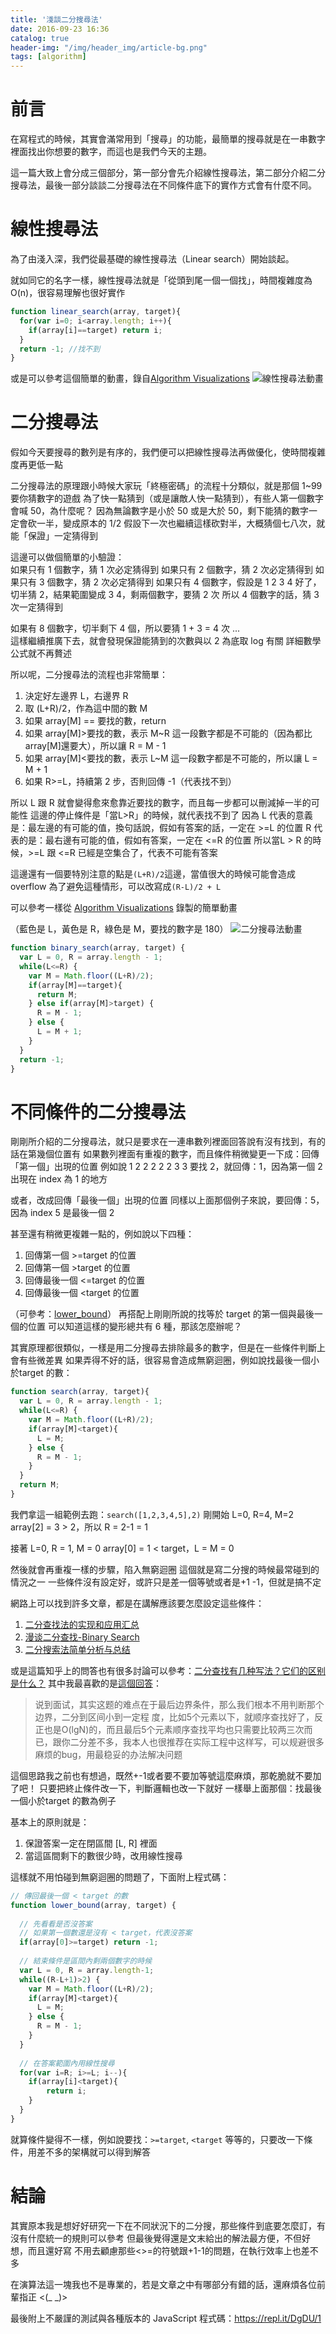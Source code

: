 ```yaml
---
title: '淺談二分搜尋法'
date: 2016-09-23 16:36
catalog: true
header-img: "/img/header_img/article-bg.png"
tags: [algorithm]
---
```

# 前言

在寫程式的時候，其實會滿常用到「搜尋」的功能，最簡單的搜尋就是在一串數字裡面找出你想要的數字，而這也是我們今天的主題。

這一篇大致上會分成三個部分，第一部分會先介紹線性搜尋法，第二部分介紹二分搜尋法，最後一部分談談二分搜尋法在不同條件底下的實作方式會有什麼不同。

# 線性搜尋法

為了由淺入深，我們從最基礎的線性搜尋法（Linear search）開始談起。

就如同它的名字一樣，線性搜尋法就是「從頭到尾一個一個找」，時間複雜度為 O(n)，很容易理解也很好實作

``` javascript
function linear_search(array, target){
  for(var i=0; i<array.length; i++){
    if(array[i]==target) return i;
  }
  return -1; //找不到
}
```

或是可以參考這個簡單的動畫，錄自[Algorithm Visualizations](https://www.cs.usfca.edu/~galles/visualization/Search.html)
![線性搜尋法動畫](http://i.imgur.com/JkRIHFb.gif)

# 二分搜尋法

假如今天要搜尋的數列是有序的，我們便可以把線性搜尋法再做優化，使時間複雜度再更低一點

二分搜尋法的原理跟小時候大家玩「終極密碼」的流程十分類似，就是那個 1~99 要你猜數字的遊戲
為了快一點猜到（或是讓敵人快一點猜到），有些人第一個數字會喊 50，為什麼呢？
因為無論數字是小於 50 或是大於 50，剩下能猜的數字一定會砍一半，變成原本的 1/2
假設下一次也繼續這樣砍對半，大概猜個七八次，就能「保證」一定猜得到

這邊可以做個簡單的小驗證：  
如果只有 1 個數字，猜 1 次必定猜得到
如果只有 2 個數字，猜 2 次必定猜得到
如果只有 3 個數字，猜 2 次必定猜得到
如果只有 4 個數字，假設是 1 2 3 4 好了，切半猜 2，結果範圍變成 3 4，剩兩個數字，要猜 2 次
所以 4 個數字的話，猜 3 次一定猜得到

如果有 8 個數字，切半剩下 4 個，所以要猜 1 + 3 = 4 次
...  
這樣繼續推廣下去，就會發現保證能猜到的次數與以 2 為底取 log 有關
詳細數學公式就不再贅述

所以呢，二分搜尋法的流程也非常簡單：

1. 決定好左邊界 L，右邊界 R
2. 取 (L+R)/2，作為這中間的數 M
3. 如果 array[M] == 要找的數，return
4. 如果 array[M]>要找的數，表示 M~R 這一段數字都是不可能的（因為都比array[M]還要大），所以讓 R = M - 1
5. 如果 array[M]<要找的數，表示 L~M 這一段數字都是不可能的，所以讓 L = M + 1
6. 如果 R>=L，持續第 2 步，否則回傳 -1（代表找不到）

所以 L 跟 R 就會變得愈來愈靠近要找的數字，而且每一步都可以刪減掉一半的可能性
這邊的停止條件是「當L>R」的時候，就代表找不到了
因為 L 代表的意義是：最左邊的有可能的值，換句話說，假如有答案的話，一定在 >=L 的位置
R 代表的是：最右邊有可能的值，假如有答案，一定在 <=R 的位置
所以當L > R 的時候，>=L 跟 <=R 已經是空集合了，代表不可能有答案

這邊還有一個要特別注意的點是`(L+R)/2`這邊，當值很大的時候可能會造成 overflow
為了避免這種情形，可以改寫成`(R-L)/2 + L`

可以參考一樣從 [Algorithm Visualizations](https://www.cs.usfca.edu/~galles/visualization/Search.html) 錄製的簡單動畫

（藍色是 L，黃色是 R，綠色是 M，要找的數字是 180）
![二分搜尋法動畫](http://i.imgur.com/Bi6YcqA.gif)

``` javascript
function binary_search(array, target) {
  var L = 0, R = array.length - 1;
  while(L<=R) {
    var M = Math.floor((L+R)/2);
    if(array[M]==target){
      return M;
    } else if(array[M]>target) {
      R = M - 1;
    } else {
      L = M + 1;
    }
  }
  return -1;
}
```

# 不同條件的二分搜尋法

剛剛所介紹的二分搜尋法，就只是要求在一連串數列裡面回答說有沒有找到，有的話在第幾個位置有
如果數列裡面有重複的數字，而且條件稍微變更一下成：回傳「第一個」出現的位置
例如說 1 2 2 2 2 2 3 3 要找 2，就回傳：1，因為第一個 2 出現在 index 為 1 的地方

或者，改成回傳「最後一個」出現的位置
同樣以上面那個例子來說，要回傳：5，因為 index 5 是最後一個 2

甚至還有稍微更複雜一點的，例如說以下四種：

1. 回傳第一個 >=target 的位置
2. 回傳第一個 >target 的位置
3. 回傳最後一個 <=target 的位置
4. 回傳最後一個 <target 的位置

（可參考：[lower_bound](http://www.cplusplus.com/reference/algorithm/lower_bound/)）
再搭配上剛剛所說的找等於 target 的第一個與最後一個的位置
可以知道這樣的變形總共有 6 種，那該怎麼辦呢？

其實原理都很類似，一樣是用二分搜尋去排除最多的數字，但是在一些條件判斷上會有些微差異
如果弄得不好的話，很容易會造成無窮迴圈，例如說找最後一個小於target 的數：

``` javascript
function search(array, target){
  var L = 0, R = array.length - 1;
  while(L<=R) {
    var M = Math.floor((L+R)/2);
    if(array[M]<target){
      L = M;
    } else {
      R = M - 1;
    }
  }
  return M;
}
```

我們拿這一組範例去跑：`search([1,2,3,4,5],2)`
剛開始 L=0, R=4, M=2
array[2] = 3 > 2，所以 R = 2-1 = 1

接著 L=0, R = 1, M = 0
array[0] = 1 < target，L = M = 0

然後就會再重複一樣的步驟，陷入無窮迴圈
這個就是寫二分搜的時候最常碰到的情況之一
一些條件沒有設定好，或許只是差一個等號或者是+1 -1，但就是搞不定

網路上可以找到許多文章，都是在講解應該要怎麼設定這些條件：

1. [二分查找法的实现和应用汇总](http://www.cnblogs.com/ider/archive/2012/04/01/binary_search.html)
2. [漫谈二分查找-Binary Search ](http://duanple.blog.163.com/blog/static/709717672009049528185/)
3. [二分搜索法简单分析与总结](http://zhengboyang.com/2016/03/18/%E4%BA%8C%E5%88%86%E6%90%9C%E7%B4%A2%E6%B3%95%E7%AE%80%E5%8D%95%E5%88%86%E6%9E%90%E4%B8%8E%E6%80%BB%E7%BB%93/)

或是這篇知乎上的問答也有很多討論可以參考：[二分查找有几种写法？它们的区别是什么？](https://www.zhihu.com/question/36132386)
其中我最喜歡的是[這個回答](https://www.zhihu.com/question/36132386/answer/97729337)：

> 说到面试，其实这题的难点在于最后边界条件，那么我们根本不用判断那个边界，二分到区间小到一定程
度，比如5个元素以下，就顺序查找好了，反正也是O(lgN)的，而且最后5个元素顺序查找平均也只需要比较两三次而已，跟你二分差不多，我本人也很推荐在实际工程中这样写，可以规避很多麻烦的bug，用最稳妥的办法解决问题

這個思路我之前也有想過，既然+-1或者要不要加等號這麼麻煩，那乾脆就不要加了吧！
只要把終止條件改一下，判斷邏輯也改一下就好
一樣舉上面那個：找最後一個小於target 的數為例子

基本上的原則就是：

1. 保證答案一定在閉區間 [L, R] 裡面
2. 當這區間剩下的數很少時，改用線性搜尋

這樣就不用怕碰到無窮迴圈的問題了，下面附上程式碼：

``` javascript
// 傳回最後一個 < target 的數
function lower_bound(array, target) {
	
  // 先看看是否沒答案
  // 如果第一個數還是沒有 < target，代表沒答案
  if(array[0]>=target) return -1;
  
  // 結束條件是區間內剩兩個數字的時候
  var L = 0, R = array.length-1;
  while((R-L+1)>2) {
    var M = Math.floor((L+R)/2);
    if(array[M]<target){
      L = M;
    } else {
      R = M - 1;
    }
  }
  
  // 在答案範圍內用線性搜尋
  for(var i=R; i>=L; i--){
  	if(array[i]<target){
  		return i;
  	}
  }	
}
```

就算條件變得不一樣，例如說要找：`>=target`, `<target` 等等的，只要改一下條件，用差不多的架構就可以得到解答

# 結論
其實原本我是想好好研究一下在不同狀況下的二分搜，那些條件到底要怎麼訂，有沒有什麼統一的規則可以參考
但最後覺得還是文末給出的解法最方便，不但好想，而且還好寫
不用去顧慮那些<>=的符號跟+1-1的問題，在執行效率上也差不多

在演算法這一塊我也不是專業的，若是文章之中有哪部分有錯的話，還麻煩各位前輩指正 <(_ _)>

最後附上不嚴謹的測試與各種版本的 JavaScript 程式碼：https://repl.it/DgDU/1
